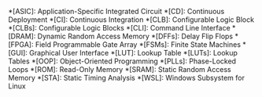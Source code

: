 *[ASIC]: Application-Specific Integrated Circuit
*[CD]: Continuous Deployment
*[CI]: Continuous Integration
*[CLB]: Configurable Logic Block
*[CLBs]: Configurable Logic Blocks
*[CLI]: Command Line Interface
*[DRAM]: Dynamic Random Access Memory
*[DFFs]: Delay Flip Flops
*[FPGA]: Field Programmable Gate Array
*[FSMs]: Finite State Machines
*[GUI]: Graphical User Interface
*[LUT]: Lookup Table
*[LUTs]: Lookup Tables
*[OOP]: Object-Oriented Programming
*[PLLs]: Phase-Locked Loops
*[ROM]: Read-Only Memory
*[SRAM]: Static Random Access Memory
*[STA]: Static Timing Analysis
*[WSL]: Windows Subsystem for Linux
